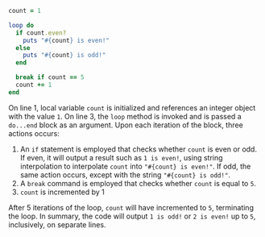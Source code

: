 ```Ruby
count = 1

loop do
  if count.even?
    puts "#{count} is even!"
  else
    puts "#{count} is odd!"  
  end

  break if count == 5
  count += 1
end
```
On line 1, local variable `count` is initialized and references an integer object with the value `1`. On line 3, the `loop` method is invoked and is passed a `do...end` block as an argument. Upon each iteration of the block, three actions occurs:

1. An `if` statement is employed that checks whether `count` is even or odd. If even, it will output a result such as `1 is even!`, using string interpolation to interpolate `count` into `"#{count} is even!"`. If odd, the same action occurs, except with the string `"#{count} is odd!"`.
2. A `break` command is employed that checks whether `count` is equal to `5`.
3. `count` is incremented by 1

After 5 iterations of the loop, `count` will have incremented to `5`, terminating the loop. In summary, the code will output `1 is odd!` or `2 is even!` up to `5`, inclusively, on separate lines.